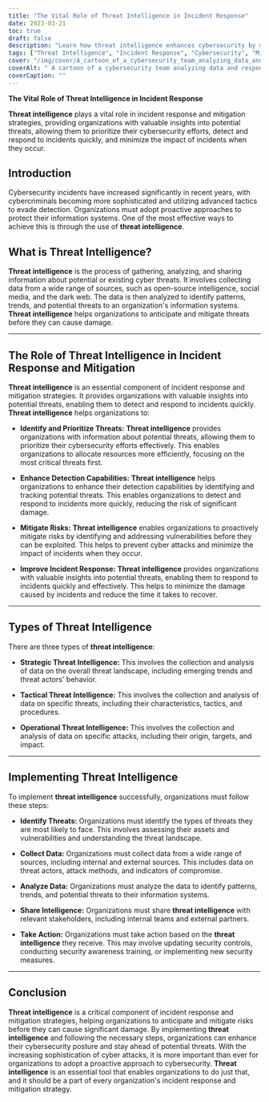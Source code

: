 ```yaml
---
title: "The Vital Role of Threat Intelligence in Incident Response"
date: 2023-03-21
toc: true
draft: false
description: "Learn how threat intelligence enhances cybersecurity by mitigating and responding to cyber attacks."
tags: ["Threat Intelligence", "Incident Response", "Cybersecurity", "Mitigation", "Cyber Attacks", "Data Analysis", "Information Systems", "Risk Management", "Vulnerability Assessment", "Detection Capabilities", "Security Controls", "Strategic Intelligence", "Tactical Intelligence", "Operational Intelligence", "Threat Landscape", "Emerging Trends", "Security Awareness", "Digital Forensics", "Cyber Threats", "Dark Web"]
cover: "/img/cover/A_cartoon_of_a_cybersecurity_team_analyzing_data_and_response.png"
coverAlt: " A cartoon of a cybersecurity team analyzing data and responding to an attack while a magnifying glass hovers over them."
coverCaption: ""
---
```

**The Vital Role of Threat Intelligence in Incident Response**

**Threat intelligence** plays a vital role in incident response and mitigation strategies, providing organizations with valuable insights into potential threats, allowing them to prioritize their cybersecurity efforts, detect and respond to incidents quickly, and minimize the impact of incidents when they occur. 

## Introduction
Cybersecurity incidents have increased significantly in recent years, with cybercriminals becoming more sophisticated and utilizing advanced tactics to evade detection. Organizations must adopt proactive approaches to protect their information systems. One of the most effective ways to achieve this is through the use of **threat intelligence**.

## What is Threat Intelligence?
**Threat intelligence** is the process of gathering, analyzing, and sharing information about potential or existing cyber threats. It involves collecting data from a wide range of sources, such as open-source intelligence, social media, and the dark web. The data is then analyzed to identify patterns, trends, and potential threats to an organization's information systems. **Threat intelligence** helps organizations to anticipate and mitigate threats before they can cause damage.

____

## The Role of Threat Intelligence in Incident Response and Mitigation
**Threat intelligence** is an essential component of incident response and mitigation strategies. It provides organizations with valuable insights into potential threats, enabling them to detect and respond to incidents quickly. **Threat intelligence** helps organizations to:

- **Identify and Prioritize Threats:** **Threat intelligence** provides organizations with information about potential threats, allowing them to prioritize their cybersecurity efforts effectively. This enables organizations to allocate resources more efficiently, focusing on the most critical threats first.

- **Enhance Detection Capabilities:** **Threat intelligence** helps organizations to enhance their detection capabilities by identifying and tracking potential threats. This enables organizations to detect and respond to incidents more quickly, reducing the risk of significant damage.

- **Mitigate Risks:** **Threat intelligence** enables organizations to proactively mitigate risks by identifying and addressing vulnerabilities before they can be exploited. This helps to prevent cyber attacks and minimize the impact of incidents when they occur.

- **Improve Incident Response:** **Threat intelligence** provides organizations with valuable insights into potential threats, enabling them to respond to incidents quickly and effectively. This helps to minimize the damage caused by incidents and reduce the time it takes to recover.

____

## Types of Threat Intelligence
There are three types of **threat intelligence**:

- **Strategic Threat Intelligence:** This involves the collection and analysis of data on the overall threat landscape, including emerging trends and threat actors' behavior.

- **Tactical Threat Intelligence:** This involves the collection and analysis of data on specific threats, including their characteristics, tactics, and procedures.

- **Operational Threat Intelligence:** This involves the collection and analysis of data on specific attacks, including their origin, targets, and impact.

____

## Implementing Threat Intelligence
To implement **threat intelligence** successfully, organizations must follow these steps:

- **Identify Threats:** Organizations must identify the types of threats they are most likely to face. This involves assessing their assets and vulnerabilities and understanding the threat landscape.

- **Collect Data:** Organizations must collect data from a wide range of sources, including internal and external sources. This includes data on threat actors, attack methods, and indicators of compromise.

- **Analyze Data:** Organizations must analyze the data to identify patterns, trends, and potential threats to their information systems.

- **Share Intelligence:** Organizations must share **threat intelligence** with relevant stakeholders, including internal teams and external partners.

- **Take Action:** Organizations must take action based on the **threat intelligence** they receive. This may involve updating security controls, conducting security awareness training, or implementing new security measures.

_____

## Conclusion
**Threat intelligence** is a critical component of incident response and mitigation strategies, helping organizations to anticipate and mitigate risks before they can cause significant damage. By implementing **threat intelligence** and following the necessary steps, organizations can enhance their cybersecurity posture and stay ahead of potential threats. With the increasing sophistication of cyber attacks, it is more important than ever for organizations to adopt a proactive approach to cybersecurity. **Threat intelligence** is an essential tool that enables organizations to do just that, and it should be a part of every organization's incident response and mitigation strategy.
